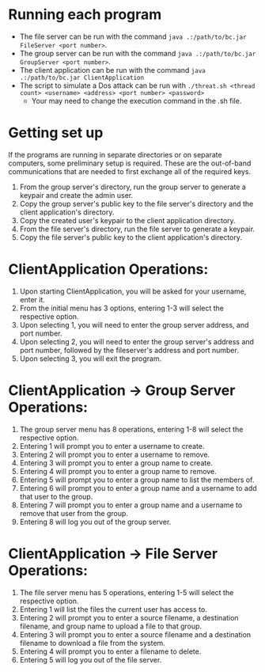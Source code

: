 # Running each program
* The file server can be run with the command
  `java .:/path/to/bc.jar
  FileServer <port number>`.
* The group server can be run with the command
  `java .:/path/to/bc.jar
  GroupServer <port number>`.
* The client application can be run with the command
  `java .:/path/to/bc.jar ClientApplication`
* The script to simulate a Dos attack can be run with
  `./threat.sh <thread count> <username> <address> <port number>
<password>`
    - Your may need to change the execution command in the .sh file. 

# Getting set up
If the programs are running in separate directories or on separate
computers, some preliminary setup is required. These are the out-of-band
communications that are needed to first exchange all of the required
keys.
1. From the group server's directory, run the group server to generate a
   keypair and create the admin user.
4. Copy the group server's public key to the file server's directory and
the client application's directory.
5. Copy the created user's keypair to the client application directory.
5. From the file server's directory, run the file server to
generate a keypair.
6. Copy the file server's public key to the client application's
directory.

# ClientApplication Operations:
1. Upon starting ClientApplication, you will be asked for your username, enter it.
2. From the initial menu has 3 options, entering 1-3 will select the respective option.
3. Upon selecting 1, you will need to enter the group server address, and port number.
4. Upon selecting 2, you will need to enter the group server's address and port number, followed by the fileserver's address and port number.
5. Upon selecting 3, you will exit the program.

# ClientApplication -> Group Server Operations:
1. The group server menu has 8 operations, entering 1-8 will select the respective option.
2. Entering 1 will prompt you to enter a username to create.
3. Entering 2 will prompt you to enter a username to remove.
4. Entering 3 will prompt you to enter a group name to create.
5. Entering 4 will prompt you to enter a group name to remove.
6. Entering 5 will prompt you to enter a group name to list the members of.
7. Entering 6 will prompt you to enter a group name and a username to add that user to the group.
8. Entering 7 will prompt you to enter a group name and a username to remove that user from the group.
9. Entering 8 will log you out of the group server.

# ClientApplication -> File Server Operations:
1. The file server menu has 5 operations, entering 1-5 will select the respective option.
2. Entering 1 will list the files the current user has access to.
3. Entering 2 will prompt you to enter a source filename, a destination filename, and group name to upload a file to that group.
4. Entering 3 will prompt you to enter a source filename and a destination filename to download a file from the system.
5. Entering 4 will prompt you to enter a filename to delete.
6. Entering 5 will log you out of the file server.
